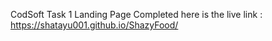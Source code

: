 CodSoft Task 1 Landing Page Completed 
here is the live link : https://shatayu001.github.io/ShazyFood/
